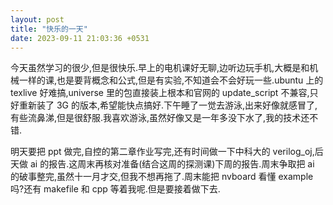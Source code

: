 ```yaml
---
layout: post
title: "快乐的一天"
date: 2023-09-11 21:03:36 +0531
---
```


今天虽然学习的很少,但是很快乐.早上的电机课好无聊,边听边玩手机,大概是和机械一样的课,也是要背概念和公式,但是有实验,不知道会不会好玩一些.ubuntu 上的 texlive 好难搞,universe 里的包直接装上根本和官网的 update_script 不兼容,只好重新装了 3G 的版本,希望能快点搞好.下午睡了一觉去游泳,出来好像就感冒了,有些流鼻涕,但是很舒服.我喜欢游泳,虽然好像又是一年多没下水了,我的技术还不错.

明天要把 ppt 做完,自控的第二章作业写完,还有时间做一下中科大的 verilog_oj,后天做 ai 的报告.这周末再核对准备(结合这周的探测课)下周的报告.周末争取把 ai 的破事整完,虽然十一月才交,但我不想再拖了.周末能把 nvboard 看懂 example 吗?还有 makefile 和 cpp 等着我呢.但是要接着做下去.
